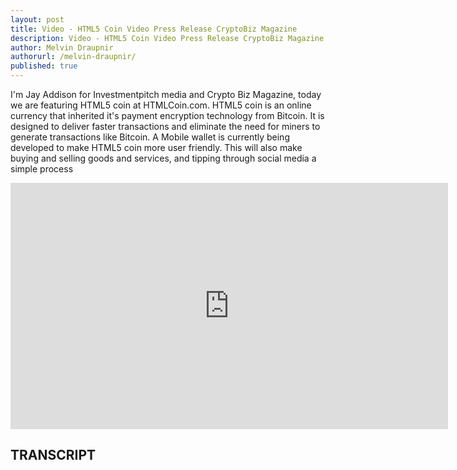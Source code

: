 ```yaml
---
layout: post
title: Video - HTML5 Coin Video Press Release CryptoBiz Magazine
description: Video - HTML5 Coin Video Press Release CryptoBiz Magazine
author: Melvin Draupnir
authorurl: /melvin-draupnir/
published: true
---
```


<p>I'm Jay Addison for Investmentpitch media and Crypto Biz Magazine, today we are featuring HTML5 coin at HTMLCoin.com. HTML5 coin is an online currency that inherited it's payment encryption technology from Bitcoin. It is designed to deliver faster transactions and eliminate the need for miners to generate transactions like Bitcoin. A Mobile wallet is currently being developed to make HTML5 coin more user friendly. This will also make buying and selling goods and services, and tipping through social media a simple process</p>

<center><iframe width="700" height="394" src="https://www.youtube.com/embed/Sp7IfduQMMg" frameborder="0" allowfullscreen></iframe></center>

<h2>TRANSCRIPT</h2>
